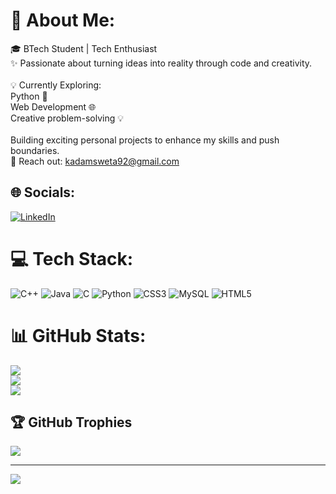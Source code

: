 # 💫 About Me:
🎓 BTech Student | Tech Enthusiast<br>✨ Passionate about turning ideas into reality through code and creativity.<br><br>💡 Currently Exploring:<br>Python 🐍<br>Web Development 🌐<br>Creative problem-solving 💡<br><br>Building exciting personal projects to enhance my skills and push boundaries.<br>📩 Reach out: kadamsweta92@gmail.com


## 🌐 Socials:
[![LinkedIn](https://img.shields.io/badge/LinkedIn-%230077B5.svg?logo=linkedin&logoColor=white)](https://www.linkedin.com/in/sweta-kadam-5851a4323?utm_source=share&utm_campaign=share_via&utm_content=profile&utm_medium=android_app) 

# 💻 Tech Stack:
![C++](https://img.shields.io/badge/c++-%2300599C.svg?style=for-the-badge&logo=c%2B%2B&logoColor=white) ![Java](https://img.shields.io/badge/java-%23ED8B00.svg?style=for-the-badge&logo=openjdk&logoColor=white) ![C](https://img.shields.io/badge/c-%2300599C.svg?style=for-the-badge&logo=c&logoColor=white) ![Python](https://img.shields.io/badge/python-3670A0?style=for-the-badge&logo=python&logoColor=ffdd54) ![CSS3](https://img.shields.io/badge/css3-%231572B6.svg?style=for-the-badge&logo=css3&logoColor=white) ![MySQL](https://img.shields.io/badge/mysql-4479A1.svg?style=for-the-badge&logo=mysql&logoColor=white) ![HTML5](https://img.shields.io/badge/html5-%23E34F26.svg?style=for-the-badge&logo=html5&logoColor=white) 
# 📊 GitHub Stats:
![](https://github-readme-stats.vercel.app/api?username=Shweta-Tech-creator&theme=ocean_dark&hide_border=false&include_all_commits=false&count_private=false)<br/>
![](https://github-readme-streak-stats.herokuapp.com/?user=Shweta-Tech-creator&theme=ocean_dark&hide_border=false)<br/>
![](https://github-readme-stats.vercel.app/api/top-langs/?username=Shweta-Tech-creator&theme=ocean_dark&hide_border=false&include_all_commits=false&count_private=false&layout=compact)

## 🏆 GitHub Trophies
![](https://github-profile-trophy.vercel.app/?username=Shweta-Tech-creator&theme=tokyonight&no-frame=false&no-bg=false&margin-w=4)

---
[![](https://visitcount.itsvg.in/api?id=Shweta-Tech-creator&icon=0&color=0)](https://visitcount.itsvg.in)

